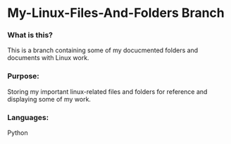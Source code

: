 # My-Linux-Files-And-Folders Branch

### What is this?

This is a branch containing some of my docucmented folders and documents with Linux work.

### Purpose:

Storing my important linux-related files and folders for reference and displaying some of my work.

### Languages:

Python
